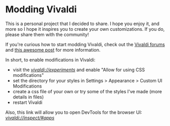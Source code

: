 # Modding Vivaldi

This is a personal project that I decided to share.  I hope you
enjoy it, and more so I hope it inspires you to create your own
customizations.  If you do, please share them with the community!

If you're curious how to start modding Vivaldi, check out
the [Vivaldi forums](https://forum.vivaldi.net/category/52/modifications)
and [this awesome post](https://forum.vivaldi.net/topic/10549/modding-vivaldi)
for more information. 

In short, to enable modifications in Vivaldi:
- visit the *[vivaldi://experiments](vivaldi://experiments)* and enable "Allow for using CSS modifications"
- set the directory for your styles in Settings > Appearance > Custom UI Modifications
- create a css file of your own or try some of the styles I've made (more details in files)
- restart Vivaldi

Also, this link will allow you to open DevTools for the browser UI:
*[vivaldi://inspect/#apps](vivaldi://inspect/#apps)*